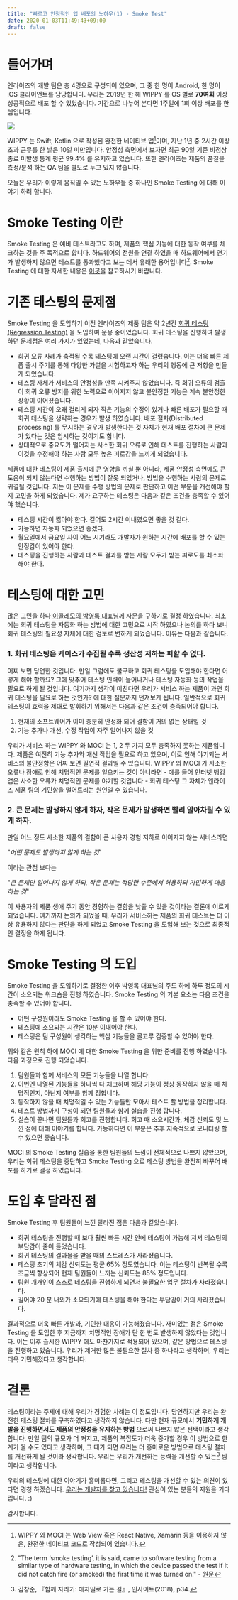 ```yaml
---
title: "빠르고 안정적인 앱 배포의 노하우(1) - Smoke Test"
date: 2020-01-03T11:49:43+09:00
draft: false
---
```

# 들어가며
엔라이즈의 개발 팀은 총 4명으로 구성되어 있으며, 그 중 한 명이 Android, 한 명이 iOS
클라이언트를 담당합니다. 우리는 2019년 한 해 WIPPY 를 OS 별로 __70여회__
이상 성공적으로 배포 할 수 있었습니다. 기간으로 나누어 본다면 1주일에 1회 이상 배포를 한 셈입니다.

![](/images/20200103/crash-free.png)

WIPPY 는 Swift, Kotlin 으로 작성된 완전한 네이티브 앱[^1]이며, 지난 1년 중 2시간 이상 초과
근무를 한 날은 10일 미만입니다. 안정성 측면에서 보자면 최근 90일 기준 비정상 종료 미발생
통계 평균 99.4% 를 유지하고 있습니다. 또한 엔라이즈는 제품의 품질을 측정/분석 하는 QA 팀을
별도로 두고 있지 않습니다.

[^1]: WIPPY 와 MOCI 는 Web View 혹은 React Native, Xamarin 등을 이용하지 않은, 완전한 네이티브 코드로 작성되어 있습니다.

오늘은 우리가 이렇게 움직일 수 있는 노하우들 중 하나인 Smoke Testing 에 대해 이야기 하려 합니다.

# Smoke Testing 이란
Smoke Testing 은 예비 테스트라고도 하며, 제품의 핵심 기능에 대한 동작 여부를 체크하는 것을
주 목적으로 합니다. 하드웨어의 전원을 연결 하였을 때 하드웨어에서 연기가 발생하지 않으면
테스트를 통과했다고 보는 데서 유래한 용어입니다[^2]. Smoke Testing 에 대한 자세한 내용은
[이곳](https://en.wikipedia.org/wiki/Smoke_testing_(software))을 참고하시기 바랍니다.

[^2]: "The term ‘smoke testing’, it is said, came to software testing from a similar type of hardware testing,
in which the device passed the test if it did not catch fire (or smoked) the first time it was turned on." -
[원문](http://softwaretestingfundamentals.com/smoke-testing/)

# 기존 테스팅의 문제점
Smoke Testing 을 도입하기 이전 엔라이즈의 제품 팀은 약 2년간 [회귀 테스팅(Regression Testing)](https://en.wikipedia.org/wiki/Regression_testing)
을 도입하여 운용 중이었습니다. 회귀 테스팅을 진행하여 발생하던 문제점은 여러 가지가 있었는데, 다음과 같았습니다.

* 회귀 오류 사례가 축적될 수록 테스팅에 오랜 시간이 걸렸습니다. 이는 더욱 빠른 제품 출시 주기를 통해 다양한
가설을 시험하고자 하는 우리의 행동에 큰 저항을 만들게 되었습니다.
* 테스팅 자체가 서비스의 안정성을 만족 시켜주지 않았습니다. 즉 회귀 오류의 검출이 회귀 오류 방지를
위한 노력으로 이어지지 않고 불안정한 기능은 계속 불안정한 상황이 이어졌습니다.
* 테스팅 시간이 오래 걸리게 되자 작은 기능의 수정이 있거나 빠른 배포가 필요할 때 회귀 테스팅을
생략하는 경우가 발생 하였습니다. 배포 절차(Distributed processing) 를 무시하는 경우가 발생한다는 것 자체가
현재 배포 절차에 큰 문제가 있다는 것은 암시하는 것이기도 합니다.
* 상대적으로 중요도가 떨어지는 사소한 회귀 오류로 인해 테스트를 진행하는 사람과 이것을 수정해야 하는 사람 모두
높은 피로감을 느끼게 되었습니다.

제품에 대한 테스팅이 제품 출시에 큰 영향을 끼칠 뿐 아니라, 제품 안정성 측면에도 큰 도움이 되지 않는다면
수행하는 방법이 잘못 되었거나, 방법을 수행하는 사람의 문제로 귀결될 것입니다. 저는 이 문제를 수행 방법의
문제로 판단하고 어떤 부분을 개선해야 할지 고민을 하게 되었습니다. 제가 요구하는 테스팅은 다음과 같은 조건을
충족할 수 있어야 했습니다.

* 테스팅 시간이 짧아야 한다. 길어도 2시간 이내였으면 좋을 것 같다.
* 가능하면 자동화 되었으면 좋겠다.
* 월요일에서 금요일 사이 어느 시기라도 개발자가 원하는 시간에 배포를 할 수 있는 안정감이 있어야 한다.
* 테스팅을 진행하는 사람과 테스트 결과를 받는 사람 모두가 받는 피로도를 최소화 해야 한다.

# 테스팅에 대한 고민
많은 고민을 하다 [이콜레모의 박영록 대표님](http://www.ecolemo.com/)께 자문을 구하기로 결정 하였습니다.
최초에는 회귀 테스팅을 자동화 하는 방법에 대한 고민으로 시작 하였으나 논의를 하다 보니 회귀 테스팅의 필요성
자체에 대한 검토로 변하게 되었습니다. 이유는 다음과 같습니다.

### 1. 회귀 테스팅은 케이스가 수집될 수록 생산성 저하는 피할 수 없다.
어찌 보면 당연한 것입니다. 만일 그럼에도 불구하고 회귀 테스팅을 도입해야 한다면 어떻게 해야 할까요?
그에 맞추어 테스팅 인력이 늘어나거나 테스팅 자동화 등의 작업을 필요로 하게 될 것입니다. 여기까지 생각이
미친다면 우리가 서비스 하는 제품이 과연 회귀 테스팅을 필요로 하는 것인가? 에 대한 질문까지 던져보게 됩니다.
일반적으로 회귀 테스팅이 효력을 제대로 발휘하기 위해서는 다음과 같은 조건이 충족되어야 합니다.

1. 현재의 소프트웨어가 이미 충분히 안정화 되어 결함이 거의 없는 상태일 것
2. 기능 추가나 개선, 수정 작업이 자주 일어나지 않을 것

우리가 서비스 하는 WIPPY 와 MOCI 는 1, 2 두 가지 모두 충족하지 못하는 제품입니다. 제품은 여전히
기능 추가와 개선 작업을 필요로 하고 있으며, 이로 인해 야기되는 서비스의 불안정함은 어찌 보면 필연적 결과일
수 있습니다. WIPPY 와 MOCI 가 사소한 오류나 장애로 인해 치명적인 문제를 일으키는 것이 아니라면 - 예를 들어
인터넷 뱅킹 앱은 사소한 오류가 치명적인 문제를 야기할 것입니다 - 회귀 테스팅 그 자체가 엔라이즈 제품 팀의
기민함을 떨어트리는 원인일 수 있습니다.

### 2. 큰 문제는 발생하지 않게 하자, 작은 문제가 발생하면 빨리 알아차릴 수 있게 하자.
만일 어느 정도 사소한 제품의 결함이 큰 사용자 경험 저하로 이어지지 않는 서비스라면

"_어떤 문제도 발생하지 않게 하는 것_"

이라는 관점 보다는

"_큰 문제만 일어나지 않게 하되, 작은 문제는 적당한 수준에서 허용하되 기민하게 대응하는 것_"

이 사용자의 제품 생애 주기 동안 경험하는 결함을 낮출 수 있을 것이라는 결론에 이르게 되었습니다.
여기까지 논의가 되었을 때, 우리가 서비스하는 제품의 회귀 테스트는 더 이상 유용하지 않다는 판단을 하게 되었고
Smoke Testing 을 도입해 보는 것으로 최종적인 결정을 하게 됩니다.

# Smoke Testing 의 도입
Smoke Testing 을 도입하기로 결정한 이후 박영록 대표님의 주도 하에 하루 정도의 시간이 소요되는 워크숍을 진행 하였습니다.
Smoke Testing 의 기본 요소는 다음 조건을 충족할 수 있어야 합니다.

* 어떤 구성원이라도 Smoke Testing 을 할 수 있어야 한다.
* 테스팅에 소요되는 시간은 10분 이내어야 한다.
* 테스팅은 팀 구성원이 생각하는 핵심 기능들을 골고루 검증할 수 있어야 한다.

위와 같은 원칙 하에 MOCI 에 대한 Smoke Testing 을 위한 준비를 진행 하였습니다. 다음 과정으로 진행 되었습니다.

1. 팀원들과 함께 서비스의 모든 기능들을 나열 합니다.
2. 이번엔 나열된 기능들을 하나씩 다 체크하며 해당 기능이 정상 동작하지 않을 때 치명적인지, 아닌지 여부를 함께 정합니다.
3. 동작하지 않을 때 치명적일 수 있는 기능들만 모아서 테스트 할 방법을 정리합니다.
4. 테스트 방법까지 구성이 되면 팀원들과 함께 실습을 진행 합니다.
5. 실습이 끝나면 팀원들과 회고를 진행합니다. 회고 때 소요시간과, 체감 신뢰도 및 느낀 점에 대해 이야기를 합니다. 가능하다면
이 부분은 추후 지속적으로 모니터링 할 수 있으면 좋습니다.

MOCI 의 Smoke Testing 실습을 통한 팀원들의 느낌이 전체적으로 나쁘지 않았으며, 우리는 회귀 테스팅을 중단하고
Smoke Testing 으로 테스팅 방법을 완전히 바꾸어 배포를 하기로 결정 하였습니다.

# 도입 후 달라진 점
Smoke Testing 후 팀원들이 느낀 달라진 점은 다음과 같았습니다.

* 회귀 테스팅을 진행할 때 보다 훨씬 빠른 시간 안에 테스팅이 가능해 져서 테스팅의 부담감이 줄어 들었습니다.
* 회귀 테스팅의 결과물을 받을 때의 스트레스가 사라졌습니다.
* 테스팅 초기의 체감 신뢰도는 평균 65% 정도였습니다. 이는 테스팅이 반복될 수록 조금씩 향상되어 현재 팀원들이
느끼는 신뢰도는 85% 정도입니다.
* 팀원 개개인이 스스로 테스팅을 진행하게 되면서 불필요한 업무 절차가 사라졌습니다.
* 길어야 20 분 내외가 소요되기에 테스팅을 해야 한다는 부담감이 거의 사라졌습니다.

결과적으로 더욱 빠른 개발과, 기민한 대응이 가능해졌습니다. 재미있는 점은 Smoke Testing 을 도입한 후 지금까지 치명적인 장애가
단 한 번도 발생하지 않았다는 것입니다. 이는 이후 출시한 WIPPY 에도 마찬가지로 적용되어 있으며, 같은 방법으로 테스팅을
진행하고 있습니다. 우리가 제거한 많은 불필요한 절차 중 하나라고 생각하며, 우리는 더욱 기민해졌다고 생각합니다.

# 결론
테스팅이라는 주제에 대해 우리가 경험한 사례는 이 정도입니다. 당연하지만 우리는 완전한 테스팅 절차를
구축하였다고 생각하지 않습니다. 다만 현재 규모에서 __기민하게 개발을 진행하면서도 제품의 안정성을
유지하는 방법__ 으로써 나쁘지 않은 선택이라고 생각합니다. 만일 팀의 규모가 더 커지고, 제품의 복잡도가 더욱
증가할 경우 이 방법으로 한계가 올 수도 있다고 생각하며, 그 때가 되면 우리는 더 흥미로운 방법으로 테스팅 절차를
개선하게 될 것이라 생각합니다. 우리는 우리가 개선하는 능력을 개선할 수 있는[^3] 팀이라고 생각합니다.

[^3]: 김창준, 『함께 자라기: 애자일로 가는 길』, 인사이트(2018), p34.

우리의 테스팅에 대한 이야기가 흥미롭다면, 그리고 테스팅을 개선할 수 있는 의견이 있다면 경청 하겠습니다.
[우리는 개발자를 찾고 있습니다!](https://www.rocketpunch.com/companies/nrise/jobs) 관심이 있는 분들의 지원을 기다립니다. :)

감사합니다.
